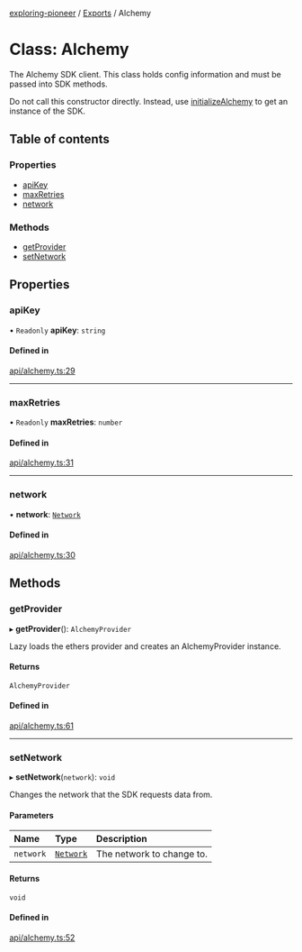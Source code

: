 [exploring-pioneer](../README.md) / [Exports](../modules.md) / Alchemy

# Class: Alchemy

The Alchemy SDK client. This class holds config information and must be
passed into SDK methods.

Do not call this constructor directly. Instead, use [initializeAlchemy](../modules.md#initializealchemy)
to get an instance of the SDK.

## Table of contents

### Properties

- [apiKey](Alchemy.md#apikey)
- [maxRetries](Alchemy.md#maxretries)
- [network](Alchemy.md#network)

### Methods

- [getProvider](Alchemy.md#getprovider)
- [setNetwork](Alchemy.md#setnetwork)

## Properties

### apiKey

• `Readonly` **apiKey**: `string`

#### Defined in

[api/alchemy.ts:29](https://github.com/alchemyplatform/exploring-pioneer/blob/7c86334/src/api/alchemy.ts#L29)

___

### maxRetries

• `Readonly` **maxRetries**: `number`

#### Defined in

[api/alchemy.ts:31](https://github.com/alchemyplatform/exploring-pioneer/blob/7c86334/src/api/alchemy.ts#L31)

___

### network

• **network**: [`Network`](../enums/Network.md)

#### Defined in

[api/alchemy.ts:30](https://github.com/alchemyplatform/exploring-pioneer/blob/7c86334/src/api/alchemy.ts#L30)

## Methods

### getProvider

▸ **getProvider**(): `AlchemyProvider`

Lazy loads the ethers provider and creates an AlchemyProvider instance.

#### Returns

`AlchemyProvider`

#### Defined in

[api/alchemy.ts:61](https://github.com/alchemyplatform/exploring-pioneer/blob/7c86334/src/api/alchemy.ts#L61)

___

### setNetwork

▸ **setNetwork**(`network`): `void`

Changes the network that the SDK requests data from.

#### Parameters

| Name | Type | Description |
| :------ | :------ | :------ |
| `network` | [`Network`](../enums/Network.md) | The network to change to. |

#### Returns

`void`

#### Defined in

[api/alchemy.ts:52](https://github.com/alchemyplatform/exploring-pioneer/blob/7c86334/src/api/alchemy.ts#L52)
